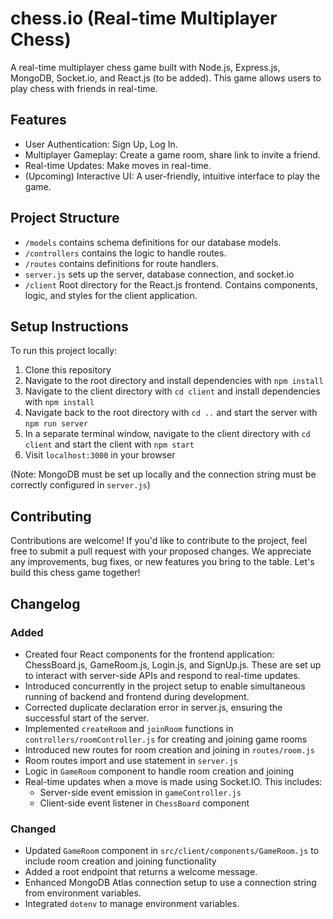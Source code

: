 # chess.io (Real-time Multiplayer Chess)

A real-time multiplayer chess game built with Node.js, Express.js, MongoDB, Socket.io, and React.js (to be added). This game allows users to play chess with friends in real-time.

## Features

- User Authentication: Sign Up, Log In.
- Multiplayer Gameplay: Create a game room, share link to invite a friend.
- Real-time Updates: Make moves in real-time.
- (Upcoming) Interactive UI: A user-friendly, intuitive interface to play the game.

## Project Structure

- `/models` contains schema definitions for our database models.
- `/controllers` contains the logic to handle routes.
- `/routes` contains definitions for route handlers.
- `server.js` sets up the server, database connection, and socket.io
- `/client` Root directory for the React.js frontend. Contains components, logic, and styles for the client application.
## Setup Instructions

To run this project locally:

1. Clone this repository
2. Navigate to the root directory and install dependencies with `npm install`
3. Navigate to the client directory with `cd client` and install dependencies with `npm install`
4. Navigate back to the root directory with `cd ..` and start the server with `npm run server`
5. In a separate terminal window, navigate to the client directory with `cd client` and start the client with `npm start`
6. Visit `localhost:3000` in your browser

(Note: MongoDB must be set up locally and the connection string must be correctly configured in `server.js`)

## Contributing

Contributions are welcome! If you'd like to contribute to the project, feel free to submit a pull request with your proposed changes. We appreciate any improvements, bug fixes, or new features you bring to the table. Let's build this chess game together!

## Changelog
### Added
- Created four React components for the frontend application: ChessBoard.js, GameRoom.js, Login.js, and SignUp.js. These are set up to interact with server-side APIs and respond to real-time updates.
- Introduced concurrently in the project setup to enable simultaneous running of backend and frontend during development.
- Corrected duplicate declaration error in server.js, ensuring the successful start of the server.
- Implemented `createRoom` and `joinRoom` functions in `controllers/roomController.js` for creating and joining game rooms
- Introduced new routes for room creation and joining in `routes/room.js`
- Room routes import and use statement in `server.js`
- Logic in `GameRoom` component to handle room creation and joining
- Real-time updates when a move is made using Socket.IO. This includes:
    - Server-side event emission in `gameController.js`
    - Client-side event listener in `ChessBoard` component

### Changed
- Updated `GameRoom` component in `src/client/components/GameRoom.js` to include room creation and joining functionality
- Added a root endpoint that returns a welcome message.
- Enhanced MongoDB Atlas connection setup to use a connection string from environment variables.
- Integrated `dotenv` to manage environment variables.

